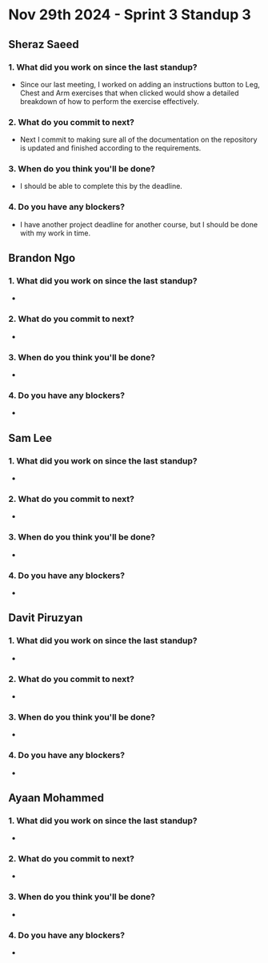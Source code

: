 # Nov 29th 2024 - Sprint 3 Standup 3

## Sheraz Saeed

### 1. What did you work on since the last standup?
- Since our last meeting, I worked on adding an instructions button to Leg, Chest and Arm exercises that when clicked would show a detailed breakdown of how to perform the exercise effectively.

### 2. What do you commit to next?
- Next I commit to making sure all of the documentation on the repository is updated and finished according to the requirements. 
  
### 3. When do you think you'll be done?
- I should be able to complete this by the deadline. 

### 4. Do you have any blockers?
- I have another project deadline for another course, but I should be done with my work in time.

## Brandon Ngo

### 1. What did you work on since the last standup?
- 

### 2. What do you commit to next?
- 
  
### 3. When do you think you'll be done?
- 

### 4. Do you have any blockers?
- 

## Sam Lee

### 1. What did you work on since the last standup?
-

### 2. What do you commit to next?
- 

### 3. When do you think you'll be done?
- 

### 4. Do you have any blockers?
- 

## Davit Piruzyan

### 1. What did you work on since the last standup?
- 

### 2. What do you commit to next?
- 
  
### 3. When do you think you'll be done?
- 

### 4. Do you have any blockers?
- 

## Ayaan Mohammed

### 1. What did you work on since the last standup?
-   

### 2. What do you commit to next?
-   

### 3. When do you think you'll be done?
- 

### 4. Do you have any blockers?
- 
